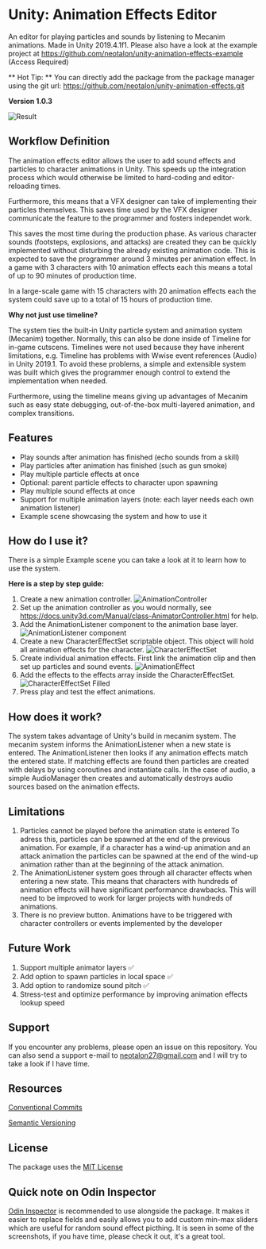 # Unity: Animation Effects Editor
An editor for playing particles and sounds by listening to Mecanim animations. Made in Unity 2019.4.1f1.
Please also have a look at the example project at https://github.com/neotalon/unity-animation-effects-example (Access Required)

** Hot Tip: ** You can directly add the package from the package manager using the git url: https://github.com/neotalon/unity-animation-effects.git

**Version 1.0.3**
 
 ![Result](https://i.imgur.com/F3dw7ML.gif)
 
## Workflow Definition
The animation effects editor allows the user to add sound effects and particles to character animations in Unity. This speeds up the integration process which would otherwise be limited to hard-coding and editor-reloading times.
 
Furthermore, this means that a VFX designer can take of implementing their particles themselves. This saves time used by the VFX designer communicate the feature to the programmer and fosters independet work.
 
This saves the most time during the production phase. As various character sounds (footsteps, explosions, and attacks) are created they can be quickly implemented without disturbing the already existing animation code. This is expected to save the programmer around 3 minutes per animation effect. In a game with 3 characters with 10 animation effects each this means a total of up to 90 minutes of production time.
 
In a large-scale game with 15 characters with 20 animation effects each the system could save up to a total of 15 hours of production time.
 
**Why not just use timeline?**

The system ties the built-in Unity particle system and animation system (Mecanim) together. Normally, this can also be done inside of Timeline for in-game cutscens. Timelines were not used because they have inherent limitations, e.g. Timeline has problems with Wwise event references (Audio) in Unity 2019.1. To avoid these problems, a simple and extensible system was built which gives the programmer enough control to extend the implementation when needed.

Furthermore, using the timeline means giving up advantages of Mecanim such as easy state debugging, out-of-the-box multi-layered animation, and complex transitions.
 
## Features
- Play sounds after animation has finished (echo sounds from a skill)
- Play particles after animation has finished (such as gun smoke)
- Play multiple particle effects at once
- Optional: parent particle effects to character upon spawning
- Play multiple sound effects at once
- Support for multiple animation layers (note: each layer needs each own animation listener)
- Example scene showcasing the system and how to use it

## How do I use it?
There is a simple Example scene you can take a look at it to learn how to use the system.
 
**Here is a step by step guide:**
 1. Create a new animation controller.
 ![AnimationController](https://imgur.com/QRmxnj3.jpg)
 2. Set up the animation controller as you would normally, see https://docs.unity3d.com/Manual/class-AnimatorController.html for help.
 3. Add the AnimationListener component  to the animation base layer.
  ![AnimationListener component](https://i.imgur.com/S5xOb2Q.jpg)
 4. Create a new CharacterEffectSet scriptable object. This object will hold all animation effects for the character.
 ![CharacterEffectSet](https://imgur.com/9rMZcjk.jpg)
 5. Create individual animation effects. First link the animation clip and then set up particles and sound events.
 ![AnimationEffect](https://imgur.com/KZAPfG6.jpg)
 6. Add the effects to the effects array inside the CharacterEffectSet.
 ![CharacterEffectSet Filled](https://imgur.com/wwimX5W.jpg)
 7. Press play and test the effect animations.
 
## How does it work?
The system takes advantage of Unity's build in mecanim system. The mecanim system informs the AnimationListener when a new state is entered.
The AnimationListener then looks if any animation effects match the entered state. If matching effects are found then particles are created with delays by using coroutines and instantiate calls. In the case of audio, a simple AudioManager then creates and automatically destroys audio sources based on the animation effects.
 
## Limitations
 1. Particles cannot be played before the animation state is entered
   To adress this, particles can be spawned at the end of the previous animation. For example, if a character has a wind-up animation and an attack animation the particles can be    spawned at the end of the wind-up animation rather than at the beginning of the attack animation.
 2. The AnimationListener system goes through all character effects when entering a new state. This means that characters with hundreds of animation effects will have significant performance drawbacks. This will need to be improved to work for larger projects with hundreds of animations.
 3. There is no preview button. Animations have to be triggered with character controllers or events implemented by the developer
 
 ## Future Work
 1. Support multiple animator layers ✅
 2. Add option to spawn particles in local space ✅
 3. Add option to randomize sound pitch ✅
 4. Stress-test and optimize performance by improving animation effects lookup speed
 

## Support
If you encounter any problems, please open an issue on this repository. You can also send a support e-mail to neotalon27@gmail.com and I will try to take a look if I have time.

## Resources
[Conventional Commits](https://www.conventionalcommits.org/en/v1.0.0/)

[Semantic Versioning](https://semver.org/)

## License
The package uses the [MIT License](https://opensource.org/licenses/MIT)

## Quick note on Odin Inspector
[Odin Inspector](https://odininspector.com/) is recommended to use alongside the package. It makes it easier to replace fields and easily allows you to add custom min-max sliders which are useful for random sound effect picthing. It is seen in some of the screenshots, if you have time, please check it out, it's a great tool.
